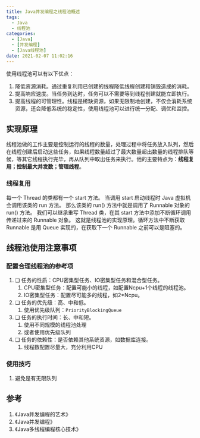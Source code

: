 ```yaml
---
title: Java并发编程之线程池概述
tags:
  - Java
  - 线程池
categories:
  - [Java]
  - [并发编程]
  - [Java线程池]
date: 2021-02-07 11:02:16
---
```


使用线程池可以有以下优点：  

1. 降低资源消耗。通过重复利用已创建的线程降低线程创建和销毁造成的消耗。
2. 提高响应速度。当任务到达时，任务可以不需要等到线程创建就能立即执行。
3. 提高线程的可管理性。线程是稀缺资源，如果无限制地创建，不仅会消耗系统资源，还会降低系统的稳定性，使用线程池可以进行统一分配、调优和监控。
<!--more-->

## 实现原理

线程池做的工作主要是控制运行的线程的数量，处理过程中将任务放入队列，然后在线程创建后启动这些任务，如果线程数量超过了最大数量超出数量的线程排队等候，等其它线程执行完毕，再从队列中取出任务来执行。他的主要特点为：**线程复用；控制最大并发数；管理线程**。

### 线程复用

每一个 Thread 的类都有一个 start 方法。 当调用 start 启动线程时 Java 虚拟机会调用该类的 run 方法。 那么该类的 run() 方法中就是调用了 Runnable 对象的 run() 方法。 我们可以继承重写 Thread 类，在其 start 方法中添加不断循环调用传递过来的 Runnable 对象。 这就是线程池的实现原理。循环方法中不断获取 Runnable 是用 Queue 实现的，在获取下一个 Runnable 之前可以是阻塞的。

## 线程池使用注意事项

### 配置合理线程池的参考项

1. ❑ 任务的性质：CPU密集型任务、IO密集型任务和混合型任务。
   1. CPU密集型任务：配置可能小的线程，如配置Ncpu+1个线程的线程池。
   2. IO密集型任务：配置尽可能多的线程，如2*Ncpu。
2. ❑ 任务的优先级：高、中和低。
   1. 使用优先级队列：`PriorityBlockingQueue`
3. ❑ 任务的执行时间：长、中和短。
   1. 使用不同规模的线程池处理
   2. 或者使用优先级队列
4. ❑ 任务的依赖性：是否依赖其他系统资源，如数据库连接。
   1. 线程数配置尽量大，充分利用CPU

### 使用技巧

1. 避免是有无限队列

## 参考

1. 《Java并发编程的艺术》
2. 《Java并发编程》
3. 《Java多线程编程核心技术》
